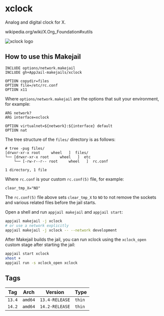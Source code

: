 # xclock

Analog and digital clock for X.

wikipedia.org/wiki/X.Org\_Foundation#xutils

![xclock logo](https://i.ibb.co/ggXHgXg/xclock.png)

## How to use this Makejail

```
INCLUDE options/network.makejail
INCLUDE gh+AppJail-makejails/xclock

OPTION copydir=files
OPTION file=/etc/rc.conf
OPTION x11
```

Where `options/network.makejail` are the options that suit your environment, for example:

```
ARG network?
ARG interface=xclock

OPTION virtualnet=${network}:${interface} default
OPTION nat
```

The tree structure of the `files/` directory is as follows:

```
# tree -pug files/
[drwxr-xr-x root     wheel   ]  files/
└── [drwxr-xr-x root     wheel   ]  etc
    └── [-rw-r--r-- root     wheel   ]  rc.conf

1 directory, 1 file
```

Where `rc.conf` is your custom `rc.conf(5)` file, for example:

```
clear_tmp_X="NO"
```

The `rc.conf(5)` file above sets `clear_tmp_X` to `NO` to not remove the sockets and various related files before the jail starts.

Open a shell and run `appjail makejail` and `appjail start`:

```sh
appjail makejail -j xclock
# or use a network explicitly
appjail makejail -j xclock -- --network development
```

After Makejail builds the jail, you can run xclock using the `xclock_open` custom stage after starting the jail:

```sh
appjail start xclock
xhost +
appjail run -s xclock_open xclock
```

## Tags

| Tag    | Arch    | Version        | Type   |
| ------ | ------- | -------------- | ------ |
| `13.4` | `amd64` | `13.4-RELEASE` | `thin` |
| `14.2` | `amd64` | `14.2-RELEASE` | `thin` |
